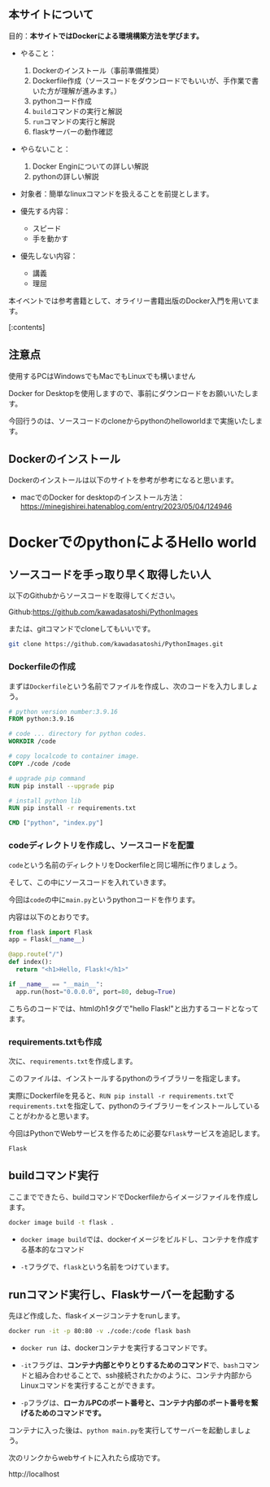 

## 本サイトについて

目的：**本サイトではDockerによる環境構築方法を学びます。**

- やること：
    1. Dockerのインストール（事前準備推奨）
    2. Dockerfile作成（ソースコードをダウンロードでもいいが、手作業で書いた方が理解が進みます。）
    3. pythonコード作成
    4. `build`コマンドの実行と解説
    5. `run`コマンドの実行と解説
    6. flaskサーバーの動作確認

- やらないこと：
    1. Docker Enginについての詳しい解説
    2. pythonの詳しい解説

- 対象者：簡単なlinuxコマンドを扱えることを前提とします。

- 優先する内容：
    - スピード
    - 手を動かす
- 優先しない内容：
    - 講義
    - 理屈

本イベントでは参考書籍として、オライリー書籍出版のDocker入門を用いてます。



[:contents]


## 注意点

使用するPCはWindowsでもMacでもLinuxでも構いません

Docker for Desktopを使用しますので、事前にダウンロードをお願いいたします。

今回行うのは、ソースコードのcloneからpythonのhelloworldまで実施いたします。



## Dockerのインストール

Dockerのインストールは以下のサイトを参考が参考になると思います。

- macでのDocker for desktopのインストール方法：https://minegishirei.hatenablog.com/entry/2023/05/04/124946



# DockerでのpythonによるHello world

## ソースコードを手っ取り早く取得したい人

以下のGithubからソースコードを取得してください。

Github:https://github.com/kawadasatoshi/PythonImages

または、gitコマンドでcloneしてもいいです。

```sh
git clone https://github.com/kawadasatoshi/PythonImages.git
```



### Dockerfileの作成

まずは`Dockerfile`という名前でファイルを作成し、次のコードを入力しましょう。

```Dockerfile
# python version number:3.9.16
FROM python:3.9.16

# code ... directory for python codes.
WORKDIR /code

# copy localcode to container image.
COPY ./code /code

# upgrade pip command
RUN pip install --upgrade pip 

# install python lib 
RUN pip install -r requirements.txt

CMD ["python", "index.py"]
```



### codeディレクトリを作成し、ソースコードを配置

`code`という名前のディレクトリをDockerfileと同じ場所に作りましょう。

そして、この中にソースコードを入れていきます。

今回は`code`の中に`main.py`というpythonコードを作ります。

内容は以下のとおりです。

```python
from flask import Flask
app = Flask(__name__)

@app.route("/")
def index():
  return "<h1>Hello, Flask!</h1>"

if __name__ == "__main__":
  app.run(host="0.0.0.0", port=80, debug=True)
```

こちらのコードでは、htmlのh1タグで"hello Flask!"と出力するコードとなってます。


### requirements.txtも作成

次に、`requirements.txt`を作成します。

このファイルは、インストールするpythonのライブラリーを指定します。

実際にDockerfileを見ると、`RUN pip install -r requirements.txt`で`requirements.txt`を指定して、pythonのライブラリーをインストールしていることがわかると思います。


今回はPythonでWebサービスを作るために必要な`Flask`サービスを追記します。

```
Flask
```

## buildコマンド実行

ここまでできたら、buildコマンドでDockerfileからイメージファイルを作成します。

```sh
docker image build -t flask .
```

- `docker image build`では、dockerイメージをビルドし、コンテナを作成する基本的なコマンド

- `-t`フラグで、`flask`という名前をつけています。



## runコマンド実行し、Flaskサーバーを起動する

先ほど作成した、flaskイメージコンテナをrunします。

```sh
docker run -it -p 80:80 -v ./code:/code flask bash
```

- `docker run `は、dockerコンテナを実行するコマンドです。

- `-it`フラグは、**コンテナ内部とやりとりするためのコマンド**で、`bash`コマンドと組み合わせることで、ssh接続されたかのように、コンテナ内部からLinuxコマンドを実行することができます。

- `-p`フラグは、**ローカルPCのポート番号と、コンテナ内部のポート番号を繋げるためのコマンドです。**

コンテナに入った後は、`python main.py`を実行してサーバーを起動しましょう。


次のリンクからwebサイトに入れたら成功です。

http://localhost






